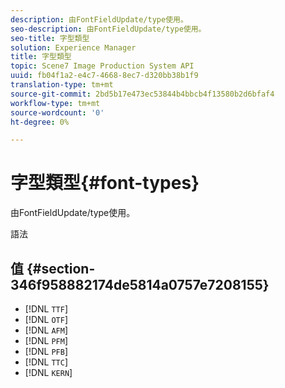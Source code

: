 ```yaml
---
description: 由FontFieldUpdate/type使用。
seo-description: 由FontFieldUpdate/type使用。
seo-title: 字型類型
solution: Experience Manager
title: 字型類型
topic: Scene7 Image Production System API
uuid: fb04f1a2-e4c7-4668-8ec7-d320bb38b1f9
translation-type: tm+mt
source-git-commit: 2bd5b17e473ec53844b4bbcb4f13580b2d6bfaf4
workflow-type: tm+mt
source-wordcount: '0'
ht-degree: 0%

---
```



# 字型類型{#font-types}

由FontFieldUpdate/type使用。

語法

## 值 {#section-346f958882174de5814a0757e7208155}

* [!DNL `TTF`]
* [!DNL `OTF`]
* [!DNL `AFM`]
* [!DNL `PFM`]
* [!DNL `PFB`]
* [!DNL `TTC`]
* [!DNL `KERN`]

